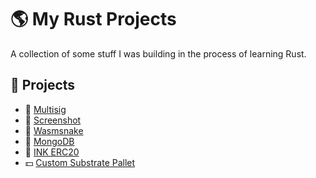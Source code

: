 # 🌎 My Rust Projects

A collection of some stuff I was building in the process of learning Rust.

## 📜 Projects
 - 🔮  [Multisig](https://github.com/juuroudojo/rusta/tree/master/multisig)
 - 🍋  [Screenshot](https://github.com/juuroudojo/rusta/tree/master/screenshot)
 - 🎫  [Wasmsnake](https://github.com/juuroudojo/rusta/tree/master/wasmsnake)
 - 💸  [MongoDB](https://github.com/juuroudojo/rusta/tree/master/mongodb)
 - 💎  [INK ERC20](https://github.com/juuroudojo/rusta/tree/master/erc20token)
 - 💵  [Custom Substrate Pallet](https://github.com/juuroudojo/rusta/tree/master/substrate-node-template)